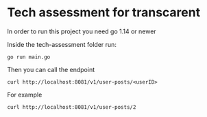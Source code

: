 # Tech assessment for transcarent

In order to run this project you need go 1.14 or newer

Inside the tech-assessment folder run:

`go run main.go`

Then you can call the endpoint

`curl http://localhost:8081/v1/user-posts/<userID>`

For example

`curl http://localhost:8081/v1/user-posts/2`